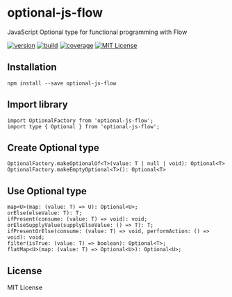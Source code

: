 # optional-js-flow
JavaScript Optional type for functional programming with Flow

[![version][version-badge]][package]
[![build][build]][circleci]
[![coverage][coverage]][codecov]
[![MIT License][license-badge]][license]

## Installation
    npm install --save optional-js-flow
    
## Import library
    import OptionalFactory from 'optional-js-flow';
    import type { Optional } from 'optional-js-flow';
    
## Create Optional type
    OptionalFactory.makeOptionalOf<T>(value: T | null | void): Optional<T>
    OptionalFactory.makeEmptyOptional<T>(): Optional<T>

## Use Optional type

    map<U>(map: (value: T) => U): Optional<U>;
    orElse(elseValue: T): T;
    ifPresent(consume: (value: T) => void): void;
    orElseSupplyValue(supplyElseValue: () => T): T;
    ifPresentOrElse(consume: (value: T) => void, performAction: () => void): void;
    filter(isTrue: (value: T) => boolean): Optional<T>;
    flatMap<U>(map: (value: T) => Optional<U>): Optional<U>;  

## License
MIT License

[license-badge]: https://img.shields.io/badge/license-MIT-green
[license]: https://github.com/pksilen/optional-js-flow/blob/master/LICENSE
[version-badge]: https://img.shields.io/npm/v/optional-js-flow.svg?style=flat-square
[package]: https://www.npmjs.com/package/optional-js-flow
[build]: https://img.shields.io/circleci/project/github/pksilen/optional-js-flow/master.svg?style=flat-square
[circleci]: https://circleci.com/gh/pksilen/optional-j-flows/tree/master
[coverage]: https://img.shields.io/codecov/c/github/pksilen/optional-js-flow/master.svg?style=flat-square
[codecov]: https://codecov.io/gh/pksilen/optional-js-flow
